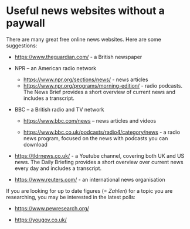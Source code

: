 # Useful news websites without a paywall

There are many great free online news websites. Here are some suggestions:

- https://www.theguardian.com/  - a British newspaper

- NPR – an American radio network

    - <https://www.npr.org/sections/news/>  - news articles
    - <https://www.npr.org/programs/morning-edition/>  - radio podcasts. The News Brief provides a short overview of current news and includes a transcript.

- BBC – a British radio and TV network

   - <https://www.bbc.com/news>  – news articles and videos

   - <https://www.bbc.co.uk/podcasts/radio4/category/news>  - a radio news program, focused on the news with podcasts you can download

- <https://tldrnews.co.uk/> - a Youtube channel, covering both UK and US news. The Daily Briefing provides a short overview over current news every day and includes a transcript.

- <https://www.reuters.com/> - an international news organisation

If you are looking for up to date figures (= _Zahlen_) for a topic you are researching, you may be interested in the latest polls:

- <https://www.pewresearch.org/>

- <https://yougov.co.uk/>

